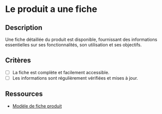 # Le produit a une fiche

## Description

Une fiche détaillée du produit est disponible, fournissant des informations
essentielles sur ses fonctionnalités, son utilisation et ses objectifs.

## Critères

- [ ] La fiche est complète et facilement accessible.
- [ ] Les informations sont régulièrement vérifiées et mises à jour.

## Ressources

- [Modèle de fiche produit](https://www.example.com/modele-fiche-produit)
